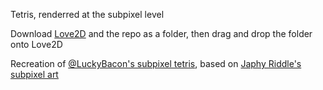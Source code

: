 Tetris, renderred at the subpixel level

Download [Love2D](https://love2d.org/) and the repo as a folder, then drag and drop the folder onto Love2D

Recreation of [@LuckyBacon's subpixel tetris](https://www.youtube.com/watch?v=z7DTOzIw6os), based on [Japhy Riddle's subpixel art](https://www.youtube.com/watch?v=SlS3FOmKUbE)
